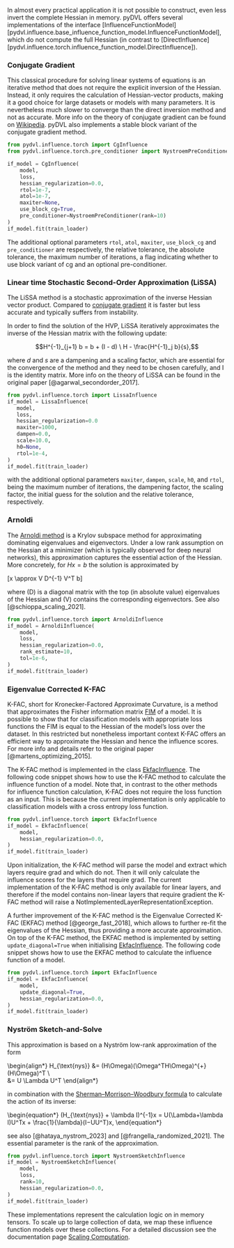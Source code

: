 In almost every practical application it is not possible to construct, even less
invert the complete Hessian in memory. pyDVL offers several implementations of the interface
[InfluenceFunctionModel][pydvl.influence.base_influence_function_model.InfluenceFunctionModel], which do not compute
the full Hessian (in contrast to [DirectInfluence][pydvl.influence.torch.influence_function_model.DirectInfluence]).


### Conjugate Gradient

This classical procedure for solving linear systems of equations is an iterative
method that does not require the explicit inversion of the Hessian. Instead, it
only requires the calculation of Hessian-vector products, making it a good
choice for large datasets or models with many parameters. It is nevertheless
much slower to converge than the direct inversion method and not as accurate.
More info on the theory of conjugate gradient can be found on
[Wikipedia](https://en.wikipedia.org/wiki/Conjugate_gradient_method). pyDVL also implements a stable block variant of the conjugate 
gradient method.

```python
from pydvl.influence.torch import CgInfluence
from pydvl.influence.torch.pre_conditioner import NystroemPreConditioner

if_model = CgInfluence(
    model,
    loss,
    hessian_regularization=0.0,
    rtol=1e-7,
    atol=1e-7,
    maxiter=None,
    use_block_cg=True,
    pre_conditioner=NystroemPreConditioner(rank=10)
)
if_model.fit(train_loader)
```

The additional optional parameters `rtol`, `atol`, `maxiter`, `use_block_cg` and 
`pre_conditioner` are respectively, the relative
tolerance, the absolute tolerance, the maximum number of iterations, 
a flag indicating whether to use block variant of cg and an optional
pre-conditioner.


### Linear time Stochastic Second-Order Approximation (LiSSA)

The LiSSA method is a stochastic approximation of the inverse Hessian vector
product. Compared to [conjugate gradient](#conjugate-gradient)
it is faster but less accurate and typically suffers from instability.

In order to find the solution of the HVP, LiSSA iteratively approximates the
inverse of the Hessian matrix with the following update:

$$H^{-1}_{j+1} b = b + (I - d) \ H - \frac{H^{-1}_j b}{s},$$

where $d$ and $s$ are a dampening and a scaling factor, which are essential
for the convergence of the method and they need to be chosen carefully, and I
is the identity matrix. More info on the theory of LiSSA can be found in the
original paper [@agarwal_secondorder_2017].


```python
from pydvl.influence.torch import LissaInfluence
if_model = LissaInfluence(
   model,
   loss,
   hessian_regularization=0.0 
   maxiter=1000,
   dampen=0.0,
   scale=10.0,
   h0=None,
   rtol=1e-4,
)
if_model.fit(train_loader)
```

with the additional optional parameters `maxiter`, `dampen`, `scale`, `h0`, and
`rtol`,
being the maximum number of iterations, the dampening factor, the scaling
factor, the initial guess for the solution and the relative tolerance,
respectively.

### Arnoldi

The [Arnoldi method](https://en.wikipedia.org/wiki/Arnoldi_iteration) is a
Krylov subspace method for approximating dominating eigenvalues and
eigenvectors. Under a low rank assumption on the Hessian at a minimizer (which
is typically observed for deep neural networks), this approximation captures the
essential action of the Hessian. More concretely, for $Hx=b$ the solution is
approximated by

\[x \approx V D^{-1} V^T b\]

where \(D\) is a diagonal matrix with the top (in absolute value) eigenvalues of
the Hessian and \(V\) contains the corresponding eigenvectors. See also
[@schioppa_scaling_2021].

```python
from pydvl.influence.torch import ArnoldiInfluence
if_model = ArnoldiInfluence(
    model,
    loss,
    hessian_regularization=0.0,
    rank_estimate=10,
    tol=1e-6,
)
if_model.fit(train_loader)
```

### Eigenvalue Corrected K-FAC

K-FAC, short for Kronecker-Factored Approximate Curvature, is a method that approximates the Fisher information matrix [FIM](https://en.wikipedia.org/wiki/Fisher_information) of a model. It is possible to show that for classification models with appropriate loss functions the FIM is equal to the Hessian of the model’s loss over the dataset. In this restricted but nonetheless important context K-FAC offers an efficient way to approximate the Hessian and hence the influence scores. 
For more info and details refer to the original paper [@martens_optimizing_2015].

The K-FAC method is implemented in the class [EkfacInfluence](pydvl/influence/torch/influence_function_model.py). The following code snippet shows how to use the K-FAC method to calculate the influence function of a model. Note that, in contrast to the other methods for influence function calculation, K-FAC does not require the loss function as an input. This is because the current implementation is only applicable to classification models with a cross entropy loss function. 

```python
from pydvl.influence.torch import EkfacInfluence
if_model = EkfacInfluence(
    model,
    hessian_regularization=0.0,
)
if_model.fit(train_loader)
```
Upon initialization, the K-FAC method will parse the model and extract which layers require grad and which do not. Then it will only calculate the influence scores for the layers that require grad. The current implementation of the K-FAC method is only available for linear layers, and therefore if the model contains non-linear layers that require gradient the K-FAC method will raise a NotImplementedLayerRepresentationException.

A further improvement of the K-FAC method is the Eigenvalue Corrected K-FAC (EKFAC) method [@george_fast_2018], which allows to further re-fit the eigenvalues of the Hessian, thus providing a more accurate approximation. On top of the K-FAC method, the EKFAC method is implemented by setting `update_diagonal=True` when initialising [EkfacInfluence](pydvl/influence/torch/influence_function_model.py). The following code snippet shows how to use the EKFAC method to calculate the influence function of a model. 

```python
from pydvl.influence.torch import EkfacInfluence
if_model = EkfacInfluence(
    model,
    update_diagonal=True,
    hessian_regularization=0.0,
)
if_model.fit(train_loader)
```

### Nyström Sketch-and-Solve

This approximation is based on a Nyström low-rank approximation of the form

\begin{align*}
H_{\text{nys}} &= (H\Omega)(\Omega^TH\Omega)^{+}(H\Omega)^T \\\
&= U \Lambda U^T
\end{align*}

in combination with the [Sherman–Morrison–Woodbury formula](
https://en.wikipedia.org/wiki/Woodbury_matrix_identity) to calculate the
action of its inverse:

\begin{equation*} 
(H_{\text{nys}} + \lambda I)^{-1}x = U(\Lambda+\lambda I)U^Tx +
\frac{1}{\lambda}(I−UU^T)x,
\end{equation*}

see also [@hataya_nystrom_2023] and [@frangella_randomized_2021]. The essential parameter is the rank of the
approximation.

```python
from pydvl.influence.torch import NystroemSketchInfluence
if_model = NystroemSketchInfluence(
    model,
    loss,
    rank=10,
    hessian_regularization=0.0,
)
if_model.fit(train_loader)
```

These implementations represent the calculation logic on in memory tensors. To scale up to large collection
of data, we map these influence function models over these collections. For a detailed discussion see the
documentation page [Scaling Computation](scaling_computation.md).
